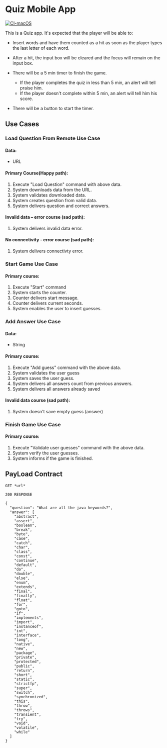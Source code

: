 # Quiz Mobile App

[![CI-macOS](https://github.com/gtsofa/quiz-mobile-app/actions/workflows/CI.yml/badge.svg?branch=main)](https://github.com/gtsofa/quiz-mobile-app/actions/workflows/CI.yml)

This is a Quiz app.  It's expected that the player will be able to:

- Insert words and have them counted as a hit as soon as the player types the last letter of each word.
- After a hit, the input box will be cleared and the focus will remain on the input box.
- There will be a 5 min timer to finish the game.
    - If the player completes the quiz in less than 5 min, an alert will tell praise him.
    - If the player doesn't complete within 5 min, an alert will tell him his score.
 
- There will be a button to start the timer.


## Use Cases

### Load Question From Remote Use Case

#### Data:
- URL

#### Primary Course(Happy path):
1. Execute "Load Question" command with above data.
2. System downloads data from the URL.
3. System validates downloaded data.
4. System creates question from valid data.
5. System delivers question and correct answers.

#### Invalid data – error course (sad path):
1. System delivers invalid data error.

#### No connectivity - error course (sad path):
1. System delivers connectivty error.

### Start Game Use Case

#### Primary course:
1. Execute "Start" command
2. System starts the counter.
3. Counter delivers start message.
4. Counter delivers current seconds.
5. System enables the user to insert guesses.

### Add Answer Use Case

#### Data:
- String

#### Primary course:
1. Execute "Add guess" command with the above data.
2. System validates the user guess
3. System saves the user guess.
4. System delivers all answers count from previous answers.
5. System delivers all answers already saved

#### Invalid data course (sad path):
1. System doesn't save empty guess (answer)

### Finish Game Use Case

#### Primary course:
1. Execute "Validate user guesses" command with the above data.
2. System verify the user guesses.
3. System informs if the game is finished.

## PayLoad Contract

```
GET *url* 

200 RESPONSE

{
  "question": "What are all the java keywords?",
  "answer": [
    "abstract",
    "assert",
    "boolean",
    "break",
    "byte",
    "case",
    "catch",
    "char",
    "class",
    "const",
    "continue",
    "default",
    "do",
    "double",
    "else",
    "enum",
    "extends",
    "final",
    "finally",
    "float",
    "for",
    "goto",
    "if",
    "implements",
    "import",
    "instanceof",
    "int",
    "interface",
    "long",
    "native",
    "new",
    "package",
    "private",
    "protected",
    "public",
    "return",
    "short",
    "static",
    "strictfp",
    "super",
    "switch",
    "synchronized",
    "this",
    "throw",
    "throws",
    "transient",
    "try",
    "void",
    "volatile",
    "while"
  ]
}

```
